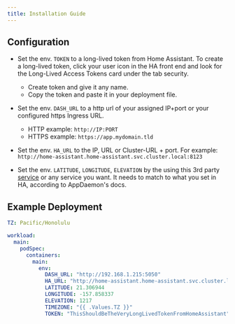 ```yaml
---
title: Installation Guide
---
```


## Configuration

- Set the env. `TOKEN` to a long-lived token from Home Assistant. To create a long-lived token, click your user icon in the HA front end and look for the Long-Lived Access Tokens card under the tab security.

  - Create token and give it any name.
  - Copy the token and paste it in your deployment file.

- Set the env. `DASH_URL` to a http url of your assigned IP+port or your configured https Ingress URL.
  - HTTP example: `http://IP:PORT`
  - HTTPS example: `https://app.mydomain.tld`
- Set the env. `HA_URL` to the IP, URL or Cluster-URL + port. For example: `http://home-assistant.home-assistant.svc.cluster.local:8123`

- Set the env. `LATITUDE`, `LONGITUDE`, `ELEVATION` by the using this 3rd party [service](https://www.latlong.net/) or any service you want. It needs to match to what you set in HA, according to AppDaemon's docs.

## Example Deployment

```yaml
TZ: Pacific/Honolulu

workload:
  main:
    podSpec:
      containers:
        main:
          env:
            DASH_URL: "http://192.168.1.215:5050"
            HA_URL: "http://home-assistant.home-assistant.svc.cluster.local:8123"
            LATITUDE: 21.306944
            LONGITUDE: -157.858337
            ELEVATION: 1217
            TIMEZONE: "{{ .Values.TZ }}"
            TOKEN: "ThisShouldBeTheVeryLongLivedTokenFromHomeAssistant"
```

